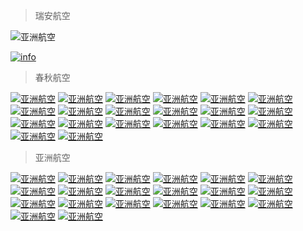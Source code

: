 > 瑞安航空 

![亚洲航空](https://img.shields.io/static/v1?label=Reftime&message=10min&color=green)

[![info](https://img.shields.io/static/v1?label=瑞安航空&message=Aqaba%20Jordan%20-%20雅典%2021.99%20€%20&color=red)](https://www.ryanair.com/cn/zh/cheap-flights/aqaba-to-athens?out-from-date=2020-03-13&out-to-date=2020-03-13&budget=150)
> 春秋航空

[![亚洲航空](https://img.shields.io/static/v1?label=%e4%ba%9a%e6%b4%b2%e8%88%aa%e7%a9%ba&message=%E9%A9%AC%E5%B0%BC%E6%8B%89-%E6%9B%BC%E8%B0%B7%20%C2%A5448&color=red)](https://www.airasia.com/select/zh/cn/MNL/DMK/2020-03-18/N/1/0/0/O/N/MYR/ST)
[![亚洲航空](https://img.shields.io/static/v1?label=%e4%ba%9a%e6%b4%b2%e8%88%aa%e7%a9%ba&message=%E5%90%89%E9%9A%86%E5%9D%A1-%E8%83%A1%E5%BF%97%E6%98%8E%E5%B8%82%20%C2%A5147&color=red)](https://www.airasia.com/select/zh/cn/KUL/SGN/2020-03-21/N/1/0/0/O/N/MYR/ST)
[![亚洲航空](https://img.shields.io/static/v1?label=%e4%ba%9a%e6%b4%b2%e8%88%aa%e7%a9%ba&message=%E5%90%89%E9%9A%86%E5%9D%A1-%E9%A9%AC%E5%B0%BC%E6%8B%89%20%C2%A5478&color=red)](https://www.airasia.com/select/zh/cn/KUL/MNL/2020-03-10/N/1/0/0/O/N/MYR/ST)
[![亚洲航空](https://img.shields.io/static/v1?label=%e4%ba%9a%e6%b4%b2%e8%88%aa%e7%a9%ba&message=%E9%A9%AC%E5%B0%BC%E6%8B%89-%E5%A1%94%E5%85%8B%E6%B4%9B%E7%8F%AD%20%C2%A5172&color=red)](https://www.airasia.com/select/zh/cn/MNL/TAC/2020-03-11/N/1/0/0/O/N/MYR/ST)
[![亚洲航空](https://img.shields.io/static/v1?label=%e4%ba%9a%e6%b4%b2%e8%88%aa%e7%a9%ba&message=%E9%A9%AC%E5%B0%BC%E6%8B%89-%E5%B9%BF%E5%B7%9E%20%C2%A5468&color=red)](https://www.airasia.com/select/zh/cn/MNL/CAN/2020-05-06/N/1/0/0/O/N/MYR/ST)
[![亚洲航空](https://img.shields.io/static/v1?label=%e4%ba%9a%e6%b4%b2%e8%88%aa%e7%a9%ba&message=%E8%91%A3%E9%87%8C-%E6%9B%BC%E8%B0%B7%20%C2%A5170&color=red)](https://www.airasia.com/select/zh/cn/TST/DMK/2020-04-01/N/1/0/0/O/N/MYR/ST)
[![亚洲航空](https://img.shields.io/static/v1?label=%e4%ba%9a%e6%b4%b2%e8%88%aa%e7%a9%ba&message=%E8%8A%AD%E6%8F%90%E9%9B%85-%E6%99%AE%E5%90%89%20%C2%A5193&color=red)](https://www.airasia.com/select/zh/cn/UTP/HKT/2020-03-13/N/1/0/0/O/N/MYR/ST)
[![亚洲航空](https://img.shields.io/static/v1?label=%e4%ba%9a%e6%b4%b2%e8%88%aa%e7%a9%ba&message=%E5%A1%94%E5%85%8B%E6%B4%9B%E7%8F%AD-%E9%A9%AC%E5%B0%BC%E6%8B%89%20%C2%A5167&color=red)](https://www.airasia.com/select/zh/cn/TAC/MNL/2020-03-12/N/1/0/0/O/N/MYR/ST)
[![亚洲航空](https://img.shields.io/static/v1?label=%e4%ba%9a%e6%b4%b2%e8%88%aa%e7%a9%ba&message=%E5%AE%BF%E5%8A%A1-%E6%99%AE%E6%9E%97%E5%A1%9E%E8%90%A8%E6%B8%AF%20%C2%A5161&color=red)](https://www.airasia.com/select/zh/cn/CEB/PPS/2020-03-18/N/1/0/0/O/N/MYR/ST)
[![亚洲航空](https://img.shields.io/static/v1?label=%e4%ba%9a%e6%b4%b2%e8%88%aa%e7%a9%ba&message=%E6%A7%9F%E5%9F%8E-%E8%83%A1%E5%BF%97%E6%98%8E%E5%B8%82%20%C2%A5199&color=red)](https://www.airasia.com/select/zh/cn/PEN/SGN/2020-03-22/N/1/0/0/O/N/MYR/ST)
[![亚洲航空](https://img.shields.io/static/v1?label=%e4%ba%9a%e6%b4%b2%e8%88%aa%e7%a9%ba&message=%E5%90%89%E9%9A%86%E5%9D%A1-%E6%97%A5%E6%83%B9-%E9%98%BF%E8%BF%AA%E8%8B%8F%E5%90%89%E6%99%AE%E6%89%98%20%C2%A5269&color=red)](https://www.airasia.com/select/zh/cn/KUL/JOG/2020-03-14/N/1/0/0/O/N/MYR/ST)
[![亚洲航空](https://img.shields.io/static/v1?label=%e4%ba%9a%e6%b4%b2%e8%88%aa%e7%a9%ba&message=%E9%A9%AC%E5%B0%BC%E6%8B%89-%E9%AB%98%E9%9B%84%20%C2%A5351&color=red)](https://www.airasia.com/select/zh/cn/MNL/KHH/2020-04-21/N/1/0/0/O/N/MYR/ST)
[![亚洲航空](https://img.shields.io/static/v1?label=%e4%ba%9a%e6%b4%b2%e8%88%aa%e7%a9%ba&message=%E6%BE%B3%E9%97%A8-%E6%B8%85%E8%8E%B1%20%C2%A5592&color=red)](https://www.airasia.com/select/zh/cn/MFM/CEI/2020-03-29/N/1/0/0/O/N/MYR/ST)
[![亚洲航空](https://img.shields.io/static/v1?label=%e4%ba%9a%e6%b4%b2%e8%88%aa%e7%a9%ba&message=%E5%90%89%E9%9A%86%E5%9D%A1-%E8%A5%BF%E5%93%88%E5%8A%AA%E5%85%8B%E5%9F%8E%20%C2%A5147&color=red)](https://www.airasia.com/select/zh/cn/KUL/KOS/2020-03-16/N/1/0/0/O/N/MYR/ST)
[![亚洲航空](https://img.shields.io/static/v1?label=%e4%ba%9a%e6%b4%b2%e8%88%aa%e7%a9%ba&message=%E6%96%AF%E5%88%A9%E9%82%A3%E5%8A%A0-%E6%96%B0%E5%BE%B7%E9%87%8C%20%E2%82%B92%2C050&color=red)](https://www.airasia.com/select/zh/cn/SXR/DEL/2020-03-29/N/1/0/0/O/N/MYR/ST)
[![亚洲航空](https://img.shields.io/static/v1?label=%e4%ba%9a%e6%b4%b2%e8%88%aa%e7%a9%ba&message=%E5%AE%BF%E5%8A%A1-%E5%90%89%E9%9A%86%E5%9D%A1%20%C2%A5637&color=red)](https://www.airasia.com/select/zh/cn/CEB/KUL/2020-03-15/N/1/0/0/O/N/MYR/ST)
[![亚洲航空](https://img.shields.io/static/v1?label=%e4%ba%9a%e6%b4%b2%e8%88%aa%e7%a9%ba&message=%E6%B8%85%E8%BF%88-%E5%90%88%E8%89%BE%20%C2%A5332&color=red)](https://www.airasia.com/select/zh/cn/CNX/HDY/2020-03-13/N/1/0/0/O/N/MYR/ST)
[![亚洲航空](https://img.shields.io/static/v1?label=%e4%ba%9a%e6%b4%b2%e8%88%aa%e7%a9%ba&message=%E5%A1%94%E6%AF%94%E6%8B%89%E5%85%B0-%E9%A9%AC%E5%B0%BC%E6%8B%89%20%C2%A5192&color=red)](https://www.airasia.com/select/zh/cn/TAG/MNL/2020-03-13/N/1/0/0/O/N/MYR/ST)
[![亚洲航空](https://img.shields.io/static/v1?label=%e4%ba%9a%e6%b4%b2%e8%88%aa%e7%a9%ba&message=%E6%99%AE%E6%9E%97%E5%A1%9E%E8%90%A8%E6%B8%AF-%E5%AE%BF%E5%8A%A1%20%C2%A5142&color=red)](https://www.airasia.com/select/zh/cn/PPS/CEB/2020-03-14/N/1/0/0/O/N/MYR/ST)
[![亚洲航空](https://img.shields.io/static/v1?label=%e4%ba%9a%e6%b4%b2%e8%88%aa%e7%a9%ba&message=%E6%99%AE%E5%90%89-%E8%8A%AD%E6%8F%90%E9%9B%85%20%C2%A5193&color=red)](https://www.airasia.com/select/zh/cn/HKT/UTP/2020-03-14/N/1/0/0/O/N/MYR/ST)

> 亚洲航空

[![亚洲航空](https://img.shields.io/static/v1?label=%e4%ba%9a%e6%b4%b2%e8%88%aa%e7%a9%ba&message=%E9%A9%AC%E5%B0%BC%E6%8B%89-%E6%9B%BC%E8%B0%B7%20%C2%A5448&color=brightgreen)](https://www.airasia.com/select/zh/cn/MNL/DMK/2020-03-18/N/1/0/0/O/N/MYR/ST)
[![亚洲航空](https://img.shields.io/static/v1?label=%e4%ba%9a%e6%b4%b2%e8%88%aa%e7%a9%ba&message=%E5%90%89%E9%9A%86%E5%9D%A1-%E8%83%A1%E5%BF%97%E6%98%8E%E5%B8%82%20%C2%A5147&color=brightgreen)](https://www.airasia.com/select/zh/cn/KUL/SGN/2020-03-21/N/1/0/0/O/N/MYR/ST)
[![亚洲航空](https://img.shields.io/static/v1?label=%e4%ba%9a%e6%b4%b2%e8%88%aa%e7%a9%ba&message=%E5%90%89%E9%9A%86%E5%9D%A1-%E9%A9%AC%E5%B0%BC%E6%8B%89%20%C2%A5478&color=brightgreen)](https://www.airasia.com/select/zh/cn/KUL/MNL/2020-03-10/N/1/0/0/O/N/MYR/ST)
[![亚洲航空](https://img.shields.io/static/v1?label=%e4%ba%9a%e6%b4%b2%e8%88%aa%e7%a9%ba&message=%E9%A9%AC%E5%B0%BC%E6%8B%89-%E5%A1%94%E5%85%8B%E6%B4%9B%E7%8F%AD%20%C2%A5172&color=brightgreen)](https://www.airasia.com/select/zh/cn/MNL/TAC/2020-03-11/N/1/0/0/O/N/MYR/ST)
[![亚洲航空](https://img.shields.io/static/v1?label=%e4%ba%9a%e6%b4%b2%e8%88%aa%e7%a9%ba&message=%E9%A9%AC%E5%B0%BC%E6%8B%89-%E5%B9%BF%E5%B7%9E%20%C2%A5468&color=brightgreen)](https://www.airasia.com/select/zh/cn/MNL/CAN/2020-05-06/N/1/0/0/O/N/MYR/ST)
[![亚洲航空](https://img.shields.io/static/v1?label=%e4%ba%9a%e6%b4%b2%e8%88%aa%e7%a9%ba&message=%E8%91%A3%E9%87%8C-%E6%9B%BC%E8%B0%B7%20%C2%A5170&color=brightgreen)](https://www.airasia.com/select/zh/cn/TST/DMK/2020-04-01/N/1/0/0/O/N/MYR/ST)
[![亚洲航空](https://img.shields.io/static/v1?label=%e4%ba%9a%e6%b4%b2%e8%88%aa%e7%a9%ba&message=%E8%8A%AD%E6%8F%90%E9%9B%85-%E6%99%AE%E5%90%89%20%C2%A5193&color=brightgreen)](https://www.airasia.com/select/zh/cn/UTP/HKT/2020-03-13/N/1/0/0/O/N/MYR/ST)
[![亚洲航空](https://img.shields.io/static/v1?label=%e4%ba%9a%e6%b4%b2%e8%88%aa%e7%a9%ba&message=%E5%A1%94%E5%85%8B%E6%B4%9B%E7%8F%AD-%E9%A9%AC%E5%B0%BC%E6%8B%89%20%C2%A5167&color=brightgreen)](https://www.airasia.com/select/zh/cn/TAC/MNL/2020-03-12/N/1/0/0/O/N/MYR/ST)
[![亚洲航空](https://img.shields.io/static/v1?label=%e4%ba%9a%e6%b4%b2%e8%88%aa%e7%a9%ba&message=%E5%AE%BF%E5%8A%A1-%E6%99%AE%E6%9E%97%E5%A1%9E%E8%90%A8%E6%B8%AF%20%C2%A5161&color=brightgreen)](https://www.airasia.com/select/zh/cn/CEB/PPS/2020-03-18/N/1/0/0/O/N/MYR/ST)
[![亚洲航空](https://img.shields.io/static/v1?label=%e4%ba%9a%e6%b4%b2%e8%88%aa%e7%a9%ba&message=%E6%A7%9F%E5%9F%8E-%E8%83%A1%E5%BF%97%E6%98%8E%E5%B8%82%20%C2%A5199&color=brightgreen)](https://www.airasia.com/select/zh/cn/PEN/SGN/2020-03-22/N/1/0/0/O/N/MYR/ST)
[![亚洲航空](https://img.shields.io/static/v1?label=%e4%ba%9a%e6%b4%b2%e8%88%aa%e7%a9%ba&message=%E5%90%89%E9%9A%86%E5%9D%A1-%E6%97%A5%E6%83%B9-%E9%98%BF%E8%BF%AA%E8%8B%8F%E5%90%89%E6%99%AE%E6%89%98%20%C2%A5269&color=brightgreen)](https://www.airasia.com/select/zh/cn/KUL/JOG/2020-03-14/N/1/0/0/O/N/MYR/ST)
[![亚洲航空](https://img.shields.io/static/v1?label=%e4%ba%9a%e6%b4%b2%e8%88%aa%e7%a9%ba&message=%E9%A9%AC%E5%B0%BC%E6%8B%89-%E9%AB%98%E9%9B%84%20%C2%A5351&color=brightgreen)](https://www.airasia.com/select/zh/cn/MNL/KHH/2020-04-21/N/1/0/0/O/N/MYR/ST)
[![亚洲航空](https://img.shields.io/static/v1?label=%e4%ba%9a%e6%b4%b2%e8%88%aa%e7%a9%ba&message=%E6%BE%B3%E9%97%A8-%E6%B8%85%E8%8E%B1%20%C2%A5592&color=brightgreen)](https://www.airasia.com/select/zh/cn/MFM/CEI/2020-03-29/N/1/0/0/O/N/MYR/ST)
[![亚洲航空](https://img.shields.io/static/v1?label=%e4%ba%9a%e6%b4%b2%e8%88%aa%e7%a9%ba&message=%E5%90%89%E9%9A%86%E5%9D%A1-%E8%A5%BF%E5%93%88%E5%8A%AA%E5%85%8B%E5%9F%8E%20%C2%A5147&color=brightgreen)](https://www.airasia.com/select/zh/cn/KUL/KOS/2020-03-16/N/1/0/0/O/N/MYR/ST)
[![亚洲航空](https://img.shields.io/static/v1?label=%e4%ba%9a%e6%b4%b2%e8%88%aa%e7%a9%ba&message=%E6%96%AF%E5%88%A9%E9%82%A3%E5%8A%A0-%E6%96%B0%E5%BE%B7%E9%87%8C%20%E2%82%B92%2C050&color=brightgreen)](https://www.airasia.com/select/zh/cn/SXR/DEL/2020-03-29/N/1/0/0/O/N/MYR/ST)
[![亚洲航空](https://img.shields.io/static/v1?label=%e4%ba%9a%e6%b4%b2%e8%88%aa%e7%a9%ba&message=%E5%AE%BF%E5%8A%A1-%E5%90%89%E9%9A%86%E5%9D%A1%20%C2%A5637&color=brightgreen)](https://www.airasia.com/select/zh/cn/CEB/KUL/2020-03-15/N/1/0/0/O/N/MYR/ST)
[![亚洲航空](https://img.shields.io/static/v1?label=%e4%ba%9a%e6%b4%b2%e8%88%aa%e7%a9%ba&message=%E6%B8%85%E8%BF%88-%E5%90%88%E8%89%BE%20%C2%A5332&color=brightgreen)](https://www.airasia.com/select/zh/cn/CNX/HDY/2020-03-13/N/1/0/0/O/N/MYR/ST)
[![亚洲航空](https://img.shields.io/static/v1?label=%e4%ba%9a%e6%b4%b2%e8%88%aa%e7%a9%ba&message=%E5%A1%94%E6%AF%94%E6%8B%89%E5%85%B0-%E9%A9%AC%E5%B0%BC%E6%8B%89%20%C2%A5192&color=brightgreen)](https://www.airasia.com/select/zh/cn/TAG/MNL/2020-03-13/N/1/0/0/O/N/MYR/ST)
[![亚洲航空](https://img.shields.io/static/v1?label=%e4%ba%9a%e6%b4%b2%e8%88%aa%e7%a9%ba&message=%E6%99%AE%E6%9E%97%E5%A1%9E%E8%90%A8%E6%B8%AF-%E5%AE%BF%E5%8A%A1%20%C2%A5142&color=brightgreen)](https://www.airasia.com/select/zh/cn/PPS/CEB/2020-03-14/N/1/0/0/O/N/MYR/ST)
[![亚洲航空](https://img.shields.io/static/v1?label=%e4%ba%9a%e6%b4%b2%e8%88%aa%e7%a9%ba&message=%E6%99%AE%E5%90%89-%E8%8A%AD%E6%8F%90%E9%9B%85%20%C2%A5193&color=brightgreen)](https://www.airasia.com/select/zh/cn/HKT/UTP/2020-03-14/N/1/0/0/O/N/MYR/ST)
